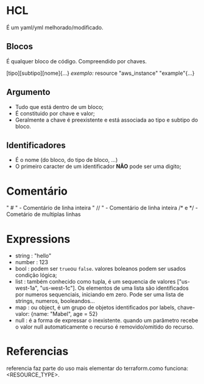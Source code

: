 
# HCL
É um yaml/yml melhorado/modificado.

## Blocos

É qualquer bloco de código.  Compreendido por chaves.

[tipo][subtipo][nome]{...}
_exemplo:_
    resource "aws_instance" "example"{...}

## Argumento

- Tudo que está dentro de um bloco;
- É constituido por chave e valor;
- Geralmente a chave é preexistente e está associada ao tipo e subtipo do bloco.

## Identificadores

- É o nome (do bloco, do tipo de bloco, ...)
- O primeiro caracter de um identificador **NÃO** pode ser uma digito;

# Comentário

" # "   - Comentário de linha inteira 
" // "  - Comentário de linha inteira
/* e */ - Cometário de multiplas linhas


# Expressions
* string    : "hello"
* number    : 123
* bool      : podem ser `true`ou `false`. valores boleanos podem ser usados condição lógica;
* list      : também conhecido como tupla, é um sequencia de valores ["us-west-1a", "us-west-1c"]. Os elementos de uma lista são identificados por numeros sequenciais, iniciando em zero. Pode ser uma lista de strings, numeros, booleandos...
* map       : ou object, é um grupo de objetos identificados por labels, chave-valor: {name: "Mabel", age = 52}
* null      : é a forma de expressar o inexistente. quando um parâmetro recebe o valor null automaticamente o recurso é removido/omitido do recurso.

# Referencias
referencia faz parte do uso mais elementar do terraform.como funciona:
<RESOURCE_TYPE>.<NAME>
    
